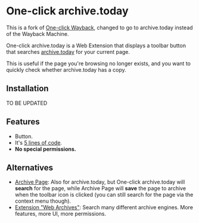 # One-click archive.today

This is a fork of [One-click Wayback](https://addons.mozilla.org/en-US/firefox/addon/one-click-wayback/), changed to go to archive.today instead of the Wayback Machine.

One-click archive.today is a Web Extension that displays a toolbar button that searches [archive.today](https://archive.today) for your current page.

This is useful if the page you're browsing no longer exists, and you want to quickly check whether archive.today has a copy.

## Installation

TO BE UPDATED

## Features

* Button.
* It's [5 lines of code](background.js).
* **No special permissions.**

## Alternatives

* [Archive Page](https://addons.mozilla.org/en-US/firefox/addon/archive-page/): Also for archive.today, but One-click archive.today will **search** for the page, while Archive Page will **save** the page to archive when the toolbar icon is clicked (you can still search for the page via the context menu though).
* [Extension "Web Archives"](https://github.com/dessant/web-archives): Search many different archive engines. More features, more UI, more permissions.
